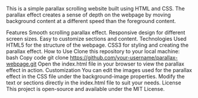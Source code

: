 This is a simple parallax scrolling website built using HTML and CSS. The parallax effect creates a sense of depth on the webpage by moving background content at a different speed than the foreground content.

Features
Smooth scrolling parallax effect.
Responsive design for different screen sizes.
Easy to customize sections and content.
Technologies Used
HTML5 for the structure of the webpage.
CSS3 for styling and creating the parallax effect.
How to Use
Clone this repository to your local machine:
bash
Copy code
git clone https://github.com/your-username/parallax-webpage.git
Open the index.html file in your browser to view the parallax effect in action.
Customization
You can edit the images used for the parallax effect in the CSS file under the background-image properties.
Modify the text or sections directly in the index.html file to suit your needs.
License
This project is open-source and available under the MIT License.
